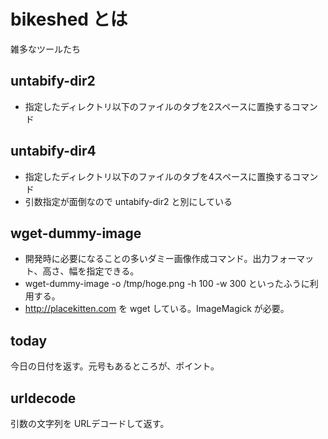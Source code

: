 bikeshed とは
=============
雑多なツールたち

untabify-dir2
-------

* 指定したディレクトリ以下のファイルのタブを2スペースに置換するコマンド

untabify-dir4
-------

* 指定したディレクトリ以下のファイルのタブを4スペースに置換するコマンド
* 引数指定が面倒なので untabify-dir2 と別にしている

wget-dummy-image
-------

* 開発時に必要になることの多いダミー画像作成コマンド。出力フォーマット、高さ、幅を指定できる。
* wget-dummy-image -o /tmp/hoge.png -h 100 -w 300 といったふうに利用する。
* http://placekitten.com を wget している。ImageMagick が必要。

today
-------

今日の日付を返す。元号もあるところが、ポイント。

urldecode
-------

引数の文字列を URLデコードして返す。
